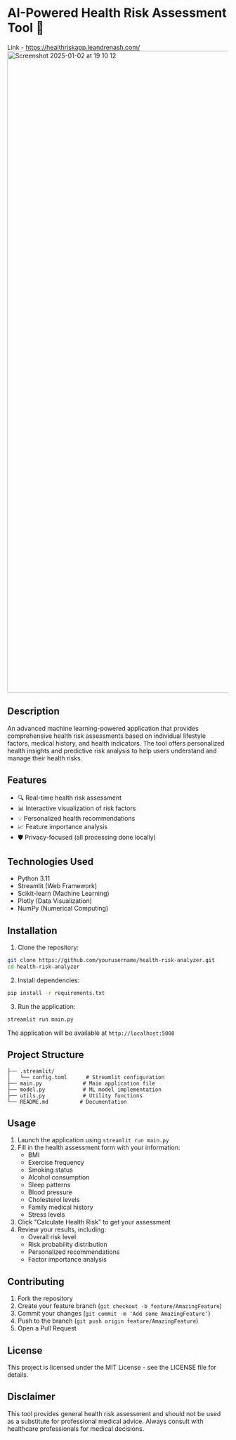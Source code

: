 # AI-Powered Health Risk Assessment Tool 🏥 
Link - https://healthriskapp.leandrenash.com/
<img width="1463" alt="Screenshot 2025-01-02 at 19 10 12" src="https://github.com/user-attachments/assets/b83dddb4-60f4-439d-8469-f1adc7030093" />

## Description
An advanced machine learning-powered application that provides comprehensive health risk assessments based on individual lifestyle factors, medical history, and health indicators. The tool offers personalized health insights and predictive risk analysis to help users understand and manage their health risks.
## Features
- 🔍 Real-time health risk assessment
- 📊 Interactive visualization of risk factors
- 💡 Personalized health recommendations
- 📈 Feature importance analysis
- 🛡️ Privacy-focused (all processing done locally)
## Technologies Used
- Python 3.11
- Streamlit (Web Framework)
- Scikit-learn (Machine Learning)
- Plotly (Data Visualization)
- NumPy (Numerical Computing)
## Installation
1. Clone the repository:
```bash
git clone https://github.com/yourusername/health-risk-analyzer.git
cd health-risk-analyzer
```
2. Install dependencies:
```bash
pip install -r requirements.txt
```
3. Run the application:
```bash
streamlit run main.py
```
The application will be available at `http://localhost:5000`
## Project Structure
```
├── .streamlit/
│   └── config.toml      # Streamlit configuration
├── main.py             # Main application file
├── model.py            # ML model implementation
├── utils.py            # Utility functions
└── README.md          # Documentation
```
## Usage
1. Launch the application using `streamlit run main.py`
2. Fill in the health assessment form with your information:
   - BMI
   - Exercise frequency
   - Smoking status
   - Alcohol consumption
   - Sleep patterns
   - Blood pressure
   - Cholesterol levels
   - Family medical history
   - Stress levels
3. Click "Calculate Health Risk" to get your assessment
4. Review your results, including:
   - Overall risk level
   - Risk probability distribution
   - Personalized recommendations
   - Factor importance analysis
## Contributing
1. Fork the repository
2. Create your feature branch (`git checkout -b feature/AmazingFeature`)
3. Commit your changes (`git commit -m 'Add some AmazingFeature'`)
4. Push to the branch (`git push origin feature/AmazingFeature`)
5. Open a Pull Request
## License
This project is licensed under the MIT License - see the LICENSE file for details.
## Disclaimer
This tool provides general health risk assessment and should not be used as a substitute for professional medical advice. Always consult with healthcare professionals for medical decisions.
